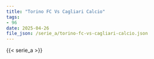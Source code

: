 ```yaml
---
title: "Torino FC Vs Cagliari Calcio"
tags:
- 96
date: 2025-04-26
file_json: /serie_a/torino-fc-vs-cagliari-calcio.json
---
```


{{< serie_a >}}
